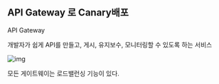 ## API Gateway 로 Canary배포

API Gateway

개발자가 쉽게 API를 만들고, 게시, 유지보수, 모니터링할 수 있도록 하는 서비스

![img](https://lh5.googleusercontent.com/FOfom-5covH3PsGgGaL4Bj_-iUuov1Eqaqto5LJEeNSINO6Rsr9HmjwdEZ9LivQnz091xZQLUJRUFqyOF_3N3TM7-kUVIToJkn-Sahg6RPqEMPC7CPTzcLuERzdiP42Wx2JmWjNr)

모든 게이트웨이는 로드밸런싱 기능이 있다.